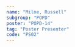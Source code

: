 ```yaml
---
name: "Milne, Russell"
subgroup: "POPD"
poster: "POPD-14"
tag: "Poster Presenter"
code: "PS02"
---
```

